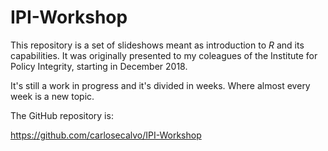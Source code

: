 # IPI-Workshop

This repository is a set of slideshows meant as introduction to *R* and its capabilities. It was originally presented to my coleagues of the Institute for Policy Integrity, starting in December 2018.

It's still a work in progress and it's divided in weeks. Where almost every week is a new topic.

The GitHub repository is:

https://github.com/carlosecalvo/IPI-Workshop